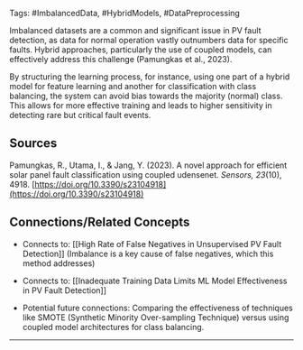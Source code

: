 Tags: #ImbalancedData, #HybridModels, #DataPreprocessing

Imbalanced datasets are a common and significant issue in PV fault detection, as data for normal operation vastly outnumbers data for specific faults. 
Hybrid approaches, particularly the use of coupled models, can effectively address this challenge (Pamungkas et al., 2023).

By structuring the learning process, for instance, using one part of a hybrid model for feature learning and another for classification with class balancing, the system can avoid bias towards the majority (normal) class. 
This allows for more effective training and leads to higher sensitivity in detecting rare but critical fault events.

## Sources

Pamungkas, R., Utama, I., & Jang, Y. (2023). A novel approach for efficient solar panel fault classification using coupled udensenet. _Sensors, 23_(10), 4918. [https://doi.org/10.3390/s23104918](https://doi.org/10.3390/s23104918)

## Connections/Related Concepts

- Connects to: [[High Rate of False Negatives in Unsupervised PV Fault Detection]] (Imbalance is a key cause of false negatives, which this method addresses)
    
- Connects to: [[Inadequate Training Data Limits ML Model Effectiveness in PV Fault Detection]]
    
- Potential future connections: Comparing the effectiveness of techniques like SMOTE (Synthetic Minority Over-sampling Technique) versus using coupled model architectures for class balancing.
    

---